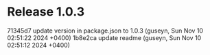 # Release 1.0.3

71345d7 update version in package.json to 1.0.3 (guseyn, Sun Nov 10 02:51:22 2024 +0400)
1b8e2ca update readme (guseyn, Sun Nov 10 02:51:12 2024 +0400)
